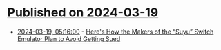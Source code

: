 # [Published on 2024-03-19](index.md)

* [2024-03-19, 05:16:00](https://soylentnews.org/article.pl?sid=24/03/18/0518237&from=rss) - [Here's How the Makers of the “Suyu” Switch Emulator Plan to Avoid Getting Sued](https://soylentnews.org/article.pl?sid=24/03/18/0518237&from=rss)
